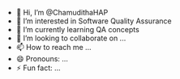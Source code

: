 - 👋 Hi, I’m @ChamudithaHAP
- 👀 I’m interested in Software Quality Assurance
- 🌱 I’m currently learning QA concepts
- 💞️ I’m looking to collaborate on ...
- 📫 How to reach me ...
- 😄 Pronouns: ...
- ⚡ Fun fact: ...

<!---
ChamudithaHAP/ChamudithaHAP is a ✨ special ✨ repository because its `README.md` (this file) appears on your GitHub profile.
You can click the Preview link to take a look at your changes.
--->
